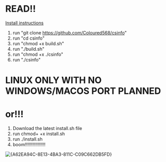 # READ!!
<ins>Install instructions</ins>
1. run "git clone https://github.com/Coloured568/csinfo"
2. run "cd csinfo"
3. run "chmod +x build.sh"
4. run "./build.sh"
5. run "chmod +x ./csinfo"
6. run "./csinfo"
# LINUX ONLY WITH NO WINDOWS/MACOS PORT PLANNED

# or!!!
1. Download the latest install.sh file
2. run chmod+ +x install.sh
3. run ./install.sh
4. boom!!!!!!!!!!!!!!!!
   
![{A62EA94C-8E13-4BA3-811C-C09C662DB5FD}](https://github.com/user-attachments/assets/7e92a50c-8c8b-4822-a2fa-80cf759aa446)
